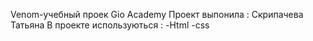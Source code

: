 Venom-учебный проек Gio Academy
Проект выпонила : Скрипачева Татьяна
В проекте используються :
-Html
-css
